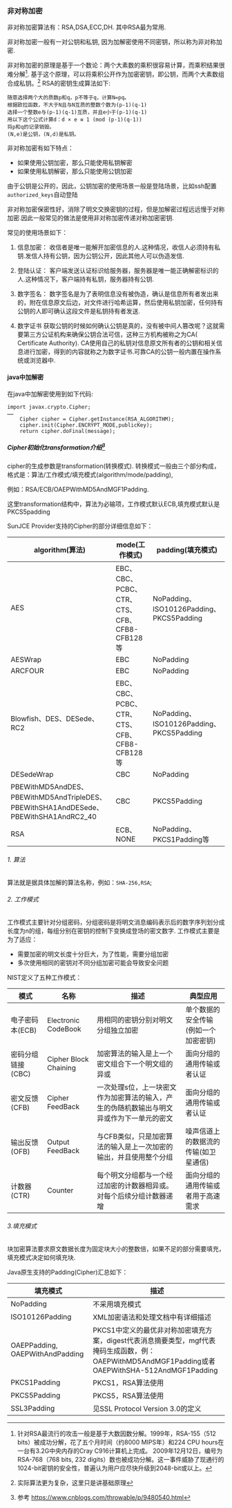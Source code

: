 ### 非对称加密

非对称加密算法有：RSA,DSA,ECC,DH.
其中RSA最为常用.

非对称加密一般有一对公钥和私钥, 因为加解密使用不同密钥，所以称为非对称加密.

非对称加密的原理是基于一个数论：两个大素数的乘积很容易计算，而乘积结果很难分解[^1].
基于这个原理，可以将乘积公开作为加密密钥，即公钥，而两个大素数组合成私钥。[^2]
RSA的密钥生成算法如下:

```
随意选择两个大的质数p和q，p不等于q，计算N=pq。
根据欧拉函数，不大于N且与N互质的整数个数为(p-1)(q-1)
选择一个整数e与(p-1)(q-1)互质，并且e小于(p-1)(q-1)
用以下这个公式计算d：d × e ≡ 1 (mod (p-1)(q-1))
将p和q的记录销毁。
(N,e)是公钥，(N,d)是私钥。
```

非对称加密有如下特点：

* 如果使用公钥加密，那么只能使用私钥解密
* 如果使用私钥解密，那么只能使用公钥加密

由于公钥是公开的，因此，公钥加密的使用场景一般是登陆场景，比如ssh配置`authorized_keys`自动登陆

非对称加密保密性好，消除了明文交换密钥的过程，但是加解密过程远远慢于对称加密.因此一般常见的做法是使用非对称加密传递对称加密密钥.

常见的使用场景如下：

1. 信息加密：
   收信者是唯一能解开加密信息的人.这种情况，收信人必须持有私钥.发信人持有公钥，因为公钥公开，因此其他人可以伪造发信.

2. 登陆认证：
   客户端发送认证标识给服务器，服务器是唯一能正确解密标识的人.这种情况下，客户端持有私钥，服务器持有公钥.

3. 数字签名：
   数字签名是为了表明信息没有被伪造，确认是信息所有者发出来的，附在信息原文后边，对文件进行哈希运算，然后使用私钥加密，任何持有公钥的人即可确认这段文件是私钥持有者发送.

4. 数字证书
   获取公钥的时候如何确认公钥是真的，没有被中间人篡改呢？这就需要第三方公证机构来确保公钥合法可信，这种三方机构被称之为CA(
   Certificate Authority).
   CA使用自己的私钥对信息原文所有者的公钥和相关信息进行加密，得到的内容就称之为数字证书.可靠CA的公钥一般内置在操作系统或浏览器中.

#### java中加解密

在java中加解密使用到如下代码:

```
import javax.crypto.Cipher;
……
    Cipher cipher = Cipher.getInstance(RSA_ALGORITHM);
    cipher.init(Cipher.ENCRYPT_MODE,publicKey);
    return cipher.doFinal(message);
```

##### Cipher初始化transformation介绍[^3]

cipher的生成参数是transformation(转换模式).
转换模式一般由三个部分构成，格式是：算法/工作模式/填充模式(algorithm/mode/padding),

例如：RSA/ECB/OAEPWithMD5AndMGF1Padding.

这里transformation结构中，算法为必输项，工作模式默认ECB,填充模式默认是PKCS5padding

SunJCE Provider支持的Cipher的部分详细信息如下：

|algorithm(算法)| 	mode(工作模式) | 	padding(填充模式)  |
|----|-----------------------------------|-----------------------------------------|
|AES| 	EBC、CBC、PCBC、CTR、CTS、CFB、CFB8-CFB128等 | 	NoPadding、ISO10126Padding、PKCS5Padding |
|AESWrap| 	EBC                              | 	NoPadding                              |
|ARCFOUR| 	EBC                              | 	NoPadding                              |
|Blowfish、DES、DESede、RC2| 	EBC、CBC、PCBC、CTR、CTS、CFB、CFB8-CFB128等 | 	NoPadding、ISO10126Padding、PKCS5Padding| 
|DESedeWrap| 	CBC      | 	NoPadding|
|PBEWithMD5AndDES、PBEWithMD5AndTripleDES、PBEWithSHA1AndDESede、PBEWithSHA1AndRC2_40| 	CBC| 	PKCS5Padding|
|RSA| 	ECB、NONE                         | 	NoPadding、PKCS1Padding等                |

###### 1. 算法

算法就是据具体加解的算法名称，例如：`SHA-256,RSA`;

###### 2. 工作模式

工作模式主要针对分组密码，分组密码是将明文消息编码表示后的数字序列划分成长度为n的组，每组分别在密钥的控制下变换成登场的密文数字.
工作模式主要是为了适应：

* 需要加密的明文长度十分巨大，为了性能，需要分组加密
* 多次使用相同的密钥对不同分组加密可能会导致安全问题

NIST定义了五种工作模式：

|模式| 	名称                                                                         | 	描述                                                         | 	典型应用                |
|---|-----------------------------------------------------------------------------|-------------------------------------------------------------|----------------------|
|电子密码本(ECB)	| Electronic CodeBook| 	用相同的密钥分别对明文分组独立加密| 	单个数据的安全传输(例如一个加密密钥) |
|密码分组链接(CBC)| 	Cipher Block Chaining| 	加密算法的输入是上一个密文组合下一个明文组的异或| 	面向分组的通用传输或者认证       |
|密文反馈(CFB)	| Cipher FeedBack| 	一次处理s位，上一块密文作为加密算法的输入，产生的伪随机数输出与明文异或作为下一单元的密文| 	面向分组的通用传输或者认证       |
|输出反馈(OFB)	| Output FeedBack| 	与CFB类似，只是加密算法的输入是上一次加密的输出，并且使用整个分组| 	噪声信道上的数据流的传输(如卫星通信) |
|计数器(CTR)	| Counter| 	每个明文分组都与一个经过加密的计数器相异或。对每个后续分组计数器递增| 面向分组的通用传输或者用于高速需求    |

###### 3.填充模式

块加密算法要求原文数据长度为固定块大小的整数倍，如果不足的部分需要填充，填充模式决定如何填充块.

Java原生支持的Padding(Cipher)汇总如下：

|填充模式| 描述                                                                                                         |
|---|------------------------------------------------------------------------------------------------------------|
|NoPadding| 不采用填充模式                                                                                                    |
|ISO10126Padding| XML加密语法和处理文档中有详细描述                                                                                         |
|OAEPPadding, OAEPWith<digest>And<mgf>Padding| PKCS1中定义的最优非对称加密填充方案，digest代表消息摘要类型，mgf代表掩码生成函数，例：OAEPWithMD5AndMGF1Padding或者OAEPWithSHA-512AndMGF1Padding |
|PKCS1Padding| 	PKCS1，RSA算法使用                                                                                             |                
|PKCS5Padding| 	PKCS5，RSA算法使用                                                                                             |               
|SSL3Padding| 	见SSL Protocol Version 3.0的定义                                                                              | 

[^1]:针对RSA最流行的攻击一般是基于大数因数分解。1999年，RSA-155（512 bits）被成功分解，花了五个月时间（约8000 MIPS年）和224 CPU
hours在一台有3.2G中央内存的Cray C916计算机上完成。
2009年12月12日，编号为RSA-768（768 bits, 232 digits）数也被成功分解。这一事件威胁了现通行的1024-bit密钥的安全性，普遍认为用户应尽快升级到2048-bit或以上。
[^2]:实际算法更为复杂，这里只是讲基础原理
[^3]:参考 https://www.cnblogs.com/throwable/p/9480540.html
